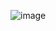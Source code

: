 ![image](https://user-images.githubusercontent.com/77222540/209559983-7414200e-334a-499c-a68a-b9a9d8e17eed.png)
